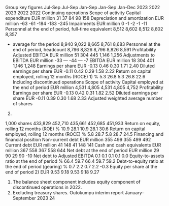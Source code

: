 Group key figures
Jul-Sep
Jul-Sep
Jan-Sep
Jan-Sep
Jan-Dec
2023
2022
2023
2022
2022
Continuing operations
Scope of activity
Capital expenditure
EUR million
31
37
84
98
158
Depreciation and amortization
EUR million
-63
-61
-184
-183
-245
Impairments
EUR million
0
-1
-2
-1
-11
Personnel at the end of period, full-time 
equivalent
8,512
8,602
8,512
8,602
8,357
- average for the period
8,940
9,022
8,665
8,761
8,683
Personnel at the end of period, headcount
8,796
8,826
8,796
8,826
8,591
Profitability
Adjusted EBITDA
EUR million
51
304
445
1,146
1,256
Adjustments to EBITDA
EUR million
-33
—
-44
—
-7
EBITDA
EUR million
18
304
401
1,146
1,248
Earnings per share
EUR
-0.13
0.46
0.30
1.71
2.40
Diluted earnings per share
EUR
-0.11
0.42
0.29
1.58
2.22
Return on capital employed, rolling 12 months 
(ROCE) 1)
%
5.3
26.8
5.3
26.8
22.6
Including discontinued operations
Scope of activity
Capital employed at the end of period
EUR million
4,531
4,805
4,531
4,805
4,752
Profitability
Earnings per share
EUR
-0.13
0.42
0.31
1.82
2.52
Diluted earnings per share
EUR
-0.11
0.39
0.30
1.68
2.33
Adjusted weighted average number of shares 
2)
1,000 shares
433,829
452,710
435,661
452,685
451,933
Return on equity, rolling 12 months (ROE)
%
10.9
28.1
10.9
28.1
30.6
Return on capital employed, rolling 12 months 
(ROCE)
%
5.8
28.7
5.8
28.7
24.5
Financing and financial position
Non-current debt
EUR million
355
499
355
499
492
Current debt
EUR million
41
148
41
148
141
Cash and cash equivalents
EUR million
367
558
367
558
644
Net debt at the end of period
EUR million
29
90
29
90
-10
Net debt to Adjusted EBITDA
0.1
0.1
0.1
0.1
0.0
Equity-to-assets ratio at the end of period
%
66.4
59.7
66.4
59.7
59.2
Debt-to-equity ratio at the end of period 
(gearing)
%
0.7
2.2
0.7
2.2
-0.3
Equity per share at the end of period 2)
EUR
9.53
9.18
9.53
9.18
9.27
1) The balance sheet component includes equity component of discontinued operations in 2022. 
2) Excluding treasury shares.
Outokumpu interim report January–September 2023      24
